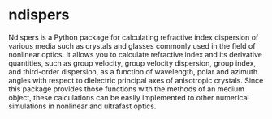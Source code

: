 # ndispers
Ndispers is a Python package for calculating refractive index dispersion of various media such as crystals and glasses commonly used in the field of nonlinear optics.
It allows you to calculate refractive index and its derivative quantities, such as group velocity, group velocity dispersion, group index, and third-order dispersion, as a function of wavelength, polar and azimuth angles with respect to dielectric principal axes of anisotropic crystals.
Since this package provides those functions with the methods of an medium object, these calculations can be easily implemented to other numerical simulations in nonlinear and ultrafast optics.
